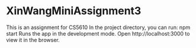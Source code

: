 # XinWangMiniAssignment3
This is an assignment for CS5610
In the project directory, you can run:
npm start
Runs the app in the development mode.
Open http://localhost:3000 to view it in the browser.
